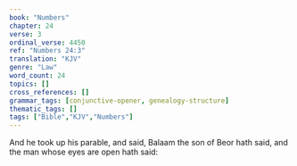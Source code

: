 ```yaml
---
book: "Numbers"
chapter: 24
verse: 3
ordinal_verse: 4450
ref: "Numbers 24:3"
translation: "KJV"
genre: "Law"
word_count: 24
topics: []
cross_references: []
grammar_tags: [conjunctive-opener, genealogy-structure]
thematic_tags: []
tags: ["Bible","KJV","Numbers"]
---
```

And he took up his parable, and said, Balaam the son of Beor hath said, and the man whose eyes are open hath said:
